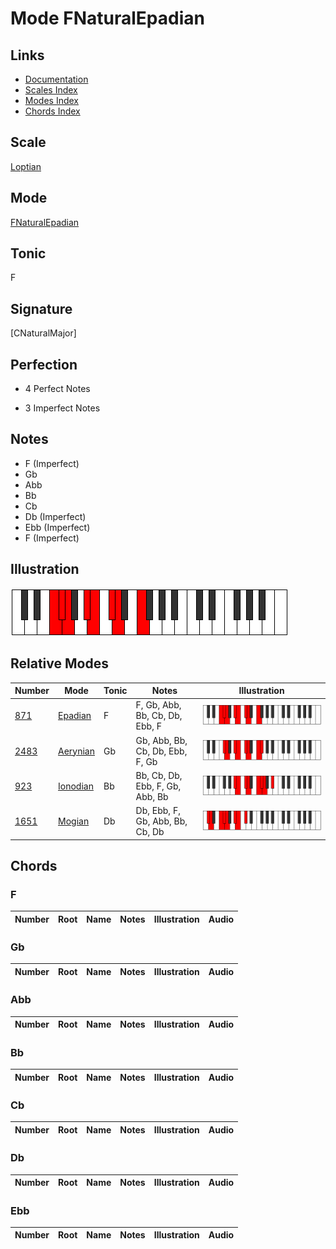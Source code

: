 # Mode FNaturalEpadian

## Links

- [Documentation](index.md)
- [Scales Index](Scales.md)
- [Modes Index](Modes.md)
- [Chords Index](Chords.md)

## Scale

[Loptian](ScaleLoptian.md)

## Mode

[FNaturalEpadian](ModeFNaturalEpadian.md)

## Tonic

F

## Signature

[CNaturalMajor]

## Perfection

 - 4 Perfect Notes

 - 3 Imperfect Notes

## Notes

- F (Imperfect)
- Gb
- Abb
- Bb
- Cb
- Db (Imperfect)
- Ebb (Imperfect)
- F (Imperfect)

## Illustration

![FNaturalEpadian](ModeFNaturalEpadian.png)

## Relative Modes

| Number | Mode | Tonic | Notes | Illustration |
|--------|------|-------|-------|--------------|
| [871](https://ianring.com/musictheory/scales/871) | [Epadian](ModeEpadian.md) | F | F, Gb, Abb, Bb, Cb, Db, Ebb, F | ![FNaturalEpadian](ModeFNaturalEpadian.png) |
| [2483](https://ianring.com/musictheory/scales/2483) | [Aerynian](ModeAerynian.md) | Gb | Gb, Abb, Bb, Cb, Db, Ebb, F, Gb | ![GFlatAerynian](ModeGFlatAerynian.png) |
| [923](https://ianring.com/musictheory/scales/923) | [Ionodian](ModeIonodian.md) | Bb | Bb, Cb, Db, Ebb, F, Gb, Abb, Bb | ![BFlatIonodian](ModeBFlatIonodian.png) |
| [1651](https://ianring.com/musictheory/scales/1651) | [Mogian](ModeMogian.md) | Db | Db, Ebb, F, Gb, Abb, Bb, Cb, Db | ![DFlatMogian](ModeDFlatMogian.png) |

## Chords

### F

| Number | Root | Name | Notes | Illustration | Audio |
|--------|------|------|-------|--------------|-------|

### Gb

| Number | Root | Name | Notes | Illustration | Audio |
|--------|------|------|-------|--------------|-------|

### Abb

| Number | Root | Name | Notes | Illustration | Audio |
|--------|------|------|-------|--------------|-------|

### Bb

| Number | Root | Name | Notes | Illustration | Audio |
|--------|------|------|-------|--------------|-------|

### Cb

| Number | Root | Name | Notes | Illustration | Audio |
|--------|------|------|-------|--------------|-------|

### Db

| Number | Root | Name | Notes | Illustration | Audio |
|--------|------|------|-------|--------------|-------|

### Ebb

| Number | Root | Name | Notes | Illustration | Audio |
|--------|------|------|-------|--------------|-------|

